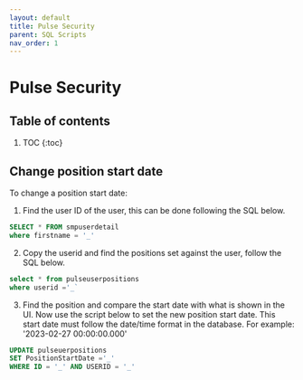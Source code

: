 ```yaml
---
layout: default
title: Pulse Security
parent: SQL Scripts
nav_order: 1
---
```


# Pulse Security

## Table of contents

1. TOC
{:toc}

## Change position start date

To change a position start date:
1. Find the user ID of the user, this can be done following the SQL below.

```sql
SELECT * FROM smpuserdetail
where firstname = '_'
```
2. Copy the userid and find the positions set against the user, follow the SQL below.

```sql
select * from pulseuserpositions
where userid ='_`
```
3. Find the position and compare the start date with what is shown in the UI. Now use the script below to set the new position start date. This start date must follow the date/time format in the database. For example: '2023-02-27 00:00:00.000'

```sql
UPDATE pulseuerpositions
SET PositionStartDate ='_'
WHERE ID = '_' AND USERID = '_'
```
